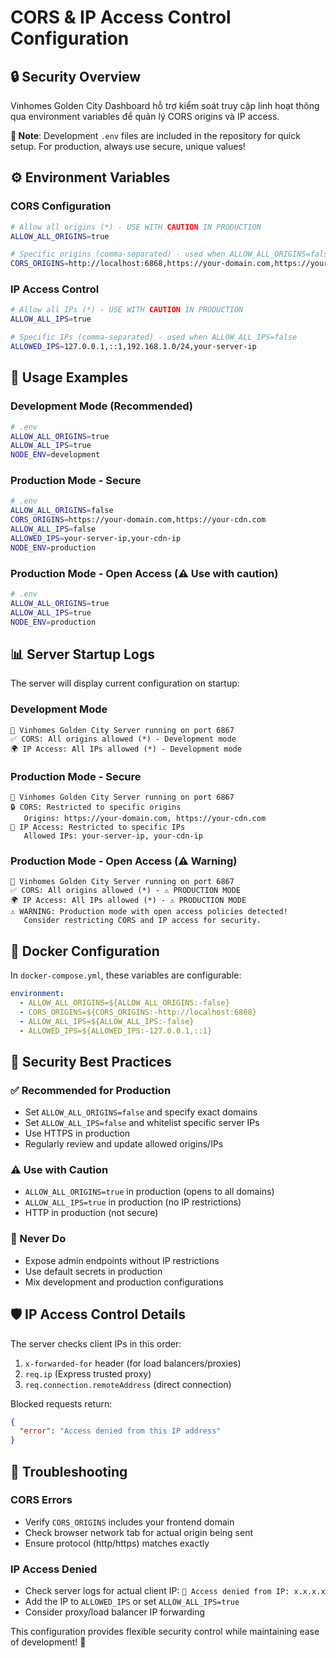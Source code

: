 # CORS & IP Access Control Configuration

## 🔒 **Security Overview**

Vinhomes Golden City Dashboard hỗ trợ kiểm soát truy cập linh hoạt thông qua environment variables để quản lý CORS origins và IP access.

**📝 Note**: Development `.env` files are included in the repository for quick setup. For production, always use secure, unique values!

## ⚙️ **Environment Variables**

### **CORS Configuration**

```bash
# Allow all origins (*) - USE WITH CAUTION IN PRODUCTION
ALLOW_ALL_ORIGINS=true

# Specific origins (comma-separated) - used when ALLOW_ALL_ORIGINS=false  
CORS_ORIGINS=http://localhost:6868,https://your-domain.com,https://your-cdn.com
```

### **IP Access Control**

```bash
# Allow all IPs (*) - USE WITH CAUTION IN PRODUCTION
ALLOW_ALL_IPS=true

# Specific IPs (comma-separated) - used when ALLOW_ALL_IPS=false
ALLOWED_IPS=127.0.0.1,::1,192.168.1.0/24,your-server-ip
```

## 🚀 **Usage Examples**

### **Development Mode (Recommended)**
```bash
# .env
ALLOW_ALL_ORIGINS=true
ALLOW_ALL_IPS=true
NODE_ENV=development
```

### **Production Mode - Secure**
```bash
# .env
ALLOW_ALL_ORIGINS=false
CORS_ORIGINS=https://your-domain.com,https://your-cdn.com
ALLOW_ALL_IPS=false
ALLOWED_IPS=your-server-ip,your-cdn-ip
NODE_ENV=production
```

### **Production Mode - Open Access (⚠️ Use with caution)**
```bash
# .env
ALLOW_ALL_ORIGINS=true
ALLOW_ALL_IPS=true
NODE_ENV=production
```

## 📊 **Server Startup Logs**

The server will display current configuration on startup:

### **Development Mode**
```
🚀 Vinhomes Golden City Server running on port 6867
✅ CORS: All origins allowed (*) - Development mode
🌍 IP Access: All IPs allowed (*) - Development mode
```

### **Production Mode - Secure**
```
🚀 Vinhomes Golden City Server running on port 6867
🔒 CORS: Restricted to specific origins
   Origins: https://your-domain.com, https://your-cdn.com
🔐 IP Access: Restricted to specific IPs
   Allowed IPs: your-server-ip, your-cdn-ip
```

### **Production Mode - Open Access (⚠️ Warning)**
```
🚀 Vinhomes Golden City Server running on port 6867
✅ CORS: All origins allowed (*) - ⚠️ PRODUCTION MODE
🌍 IP Access: All IPs allowed (*) - ⚠️ PRODUCTION MODE
⚠️ WARNING: Production mode with open access policies detected!
   Consider restricting CORS and IP access for security.
```

## 🐳 **Docker Configuration**

In `docker-compose.yml`, these variables are configurable:

```yaml
environment:
  - ALLOW_ALL_ORIGINS=${ALLOW_ALL_ORIGINS:-false}
  - CORS_ORIGINS=${CORS_ORIGINS:-http://localhost:6868}
  - ALLOW_ALL_IPS=${ALLOW_ALL_IPS:-false}  
  - ALLOWED_IPS=${ALLOWED_IPS:-127.0.0.1,::1}
```

## 🔐 **Security Best Practices**

### **✅ Recommended for Production**
- Set `ALLOW_ALL_ORIGINS=false` and specify exact domains
- Set `ALLOW_ALL_IPS=false` and whitelist specific server IPs
- Use HTTPS in production
- Regularly review and update allowed origins/IPs

### **⚠️ Use with Caution**
- `ALLOW_ALL_ORIGINS=true` in production (opens to all domains)
- `ALLOW_ALL_IPS=true` in production (no IP restrictions)
- HTTP in production (not secure)

### **🚫 Never Do**
- Expose admin endpoints without IP restrictions
- Use default secrets in production
- Mix development and production configurations

## 🛡️ **IP Access Control Details**

The server checks client IPs in this order:
1. `x-forwarded-for` header (for load balancers/proxies)
2. `req.ip` (Express trusted proxy)
3. `req.connection.remoteAddress` (direct connection)

Blocked requests return:
```json
{
  "error": "Access denied from this IP address"
}
```

## 🔧 **Troubleshooting**

### **CORS Errors**
- Verify `CORS_ORIGINS` includes your frontend domain
- Check browser network tab for actual origin being sent
- Ensure protocol (http/https) matches exactly

### **IP Access Denied**
- Check server logs for actual client IP: `🚫 Access denied from IP: x.x.x.x`
- Add the IP to `ALLOWED_IPS` or set `ALLOW_ALL_IPS=true`
- Consider proxy/load balancer IP forwarding

This configuration provides flexible security control while maintaining ease of development! 🚀
